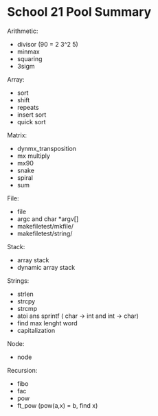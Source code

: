 # School 21 Pool Summary

Arithmetic:
- divisor (90 = 2 3^2 5)
- minmax
- squaring
- 3sigm

Array:
- sort
- shift
- repeats
- insert sort
- quick sort

Matrix:
- dynmx_transposition
- mx multiply
- mx90
- snake
- spiral
- sum

File:
- file
- argc and char *argv[]
- makefiletest/mkfile/
- makefiletest/string/

Stack:
- array stack
- dynamic array stack

Strings:
- strlen
- strcpy
- strcmp
- atoi ans sprintf ( char -> int and int -> char)
- find max lenght word
- capitalization

Node:

- node

Recursion:

- fibo
- fac
- pow
- ft_pow (pow(a,x) = b, find x) 
